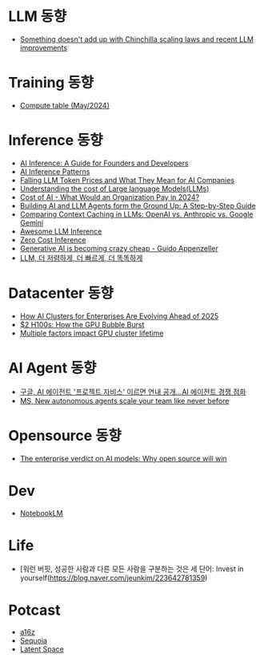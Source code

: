 # LLM 동향
* [Something doesn't add up with Chinchilla scaling laws and recent LLM improvements](https://www.reddit.com/r/LocalLLaMA/comments/1gm96gd/something_doesnt_add_up_with_chinchilla_scaling/)

# Training 동향
* [Compute table (May/2024)](https://www.reddit.com/r/mlscaling/comments/1g631s2/compute_table_may2024/?share_id=QAAhrG9x8LL8hXQUX82DP&utm_content=1&utm_medium=ios_app&utm_name=ioscss&utm_source=share&utm_term=1)

# Inference 동향 

* [AI Inference: A Guide for Founders and Developers](https://www.heavybit.com/library/article/ai-inference)
* [AI Inference Patterns](https://f5.com/company/blog/ai-inference-patterns)
* [Falling LLM Token Prices and What They Mean for AI Companies]()
* [Understanding the cost of Large language Models(LLMs)]()
* [Cost of AI - What Would an Organization Pay in 2024?]()
* [Building AI and LLM Agents form the Ground Up: A Step-by-Step Guide]()
* [Comparing Context Caching in LLMs: OpenAI vs. Anthropic vs. Google Gemini]()
* [Awesome LLM Inference]()
* [Zero Cost Inference](https://kojo.blog/zero-cost-inference)
* [Generative AI is becoming crazy cheap - Guido Appenzeller]()
* [LLM, 더 저렴하게, 더 빠르게, 더 똑똑하게](https://tech.kakao.com/posts/633)

# Datacenter 동향

* [How AI Clusters for Enterprises Are Evolving Ahead of 2025]()
* [$2 H100s: How the GPU Bubble Burst](https://www.latent.space/p/gpu-bubble)
* [Multiple factors impact GPU cluster lifetime](https://x.com/surmenok/status/1849547183508553908)

# AI Agent 동향

* [구글, AI 에이전트 '프로젝트 자비스' 이르면 연내 공개…AI 에이전트 경쟁 점화](https://www.etnews.com/20241027000032)
* [MS, New autonomous agents scale your team like never before](https://blogs.microsoft.com/blog/2024/10/21/new-autonomous-agents-scale-your-team-like-never-before/) 

# Opensource 동향
* [The enterprise verdict on AI models: Why open source will win](https://venturebeat.com/ai/the-enterprise-verdict-on-ai-models-why-open-source-will-win/)

# Dev

* [NotebookLM](https://notebooklm.google/)

# Life
* [워런 버핏, 성공한 사람과 다른 모든 사람을 구분하는 것은 세 단어: Invest in yourself(https://blog.naver.com/jeunkim/223642781359)

# Potcast

* [a16z](https://www.youtube.com/@a16z)
* [Sequoia](https://www.sequoiacap.com/stories/?_story-category=podcast)
* [Latent Space](https://www.latent.space/podcast)
